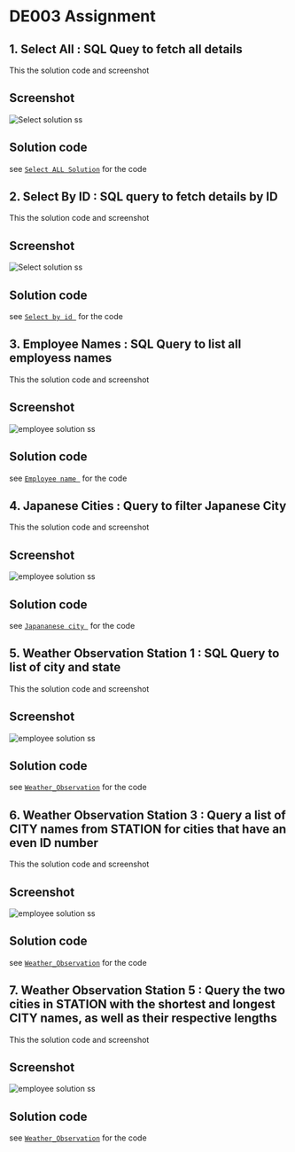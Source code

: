  
# DE003 Assignment


## 1. Select All : SQL Quey to fetch all details

This the solution code and screenshot

## Screenshot
![Select solution ss](assets/Select.png)
## Solution code 
see [`Select ALL Solution`](01_Select.sql) for the code
## 2. Select By ID : SQL query to fetch details by ID

This the solution code and screenshot

## Screenshot
![Select solution ss](assets/Select_BY_ID.png)
## Solution code 
see [`Select by id `](02_Select-By-ID.sql) for the code
## 3. Employee Names : SQL Query to list all employess names

This the solution code and screenshot

## Screenshot
![employee solution ss](assets/employee.png)
## Solution code 
see [`Employee name `](03_employee.sql) for the code
## 4. Japanese Cities : Query to filter Japanese City

This the solution code and screenshot

## Screenshot
![employee solution ss](assets/Jananese.png)
## Solution code 
see [`Japananese city `](04_Japansese_city.sql) for the code
## 5. Weather Observation Station 1 : SQL Query to list of city and state

This the solution code and screenshot

## Screenshot
![employee solution ss](assets/Weather.png)
## Solution code 
see [`Weather_Observation`](05_Weather_obs.sql) for the code
## 6. Weather Observation Station 3 : Query a list of CITY names from STATION for cities that have an even ID number

This the solution code and screenshot

## Screenshot
![employee solution ss](assets/Weather-Observation.png)
## Solution code 
see [`Weather_Observation`](06_Weather-Observation.sql) for the code
## 7. Weather Observation Station 5 : Query the two cities in STATION with the shortest and longest CITY names, as well as their respective lengths

This the solution code and screenshot

## Screenshot
![employee solution ss](assets/WeatherOS-5.png)
## Solution code 
see [`Weather_Observation`](07_Weather-Observation-Station-5.sql) for the code